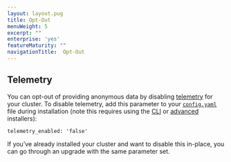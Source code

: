 ```yaml
---
layout: layout.pug
title: Opt-Out
menuWeight: 5
excerpt: ""
enterprise: 'yes'
featureMaturity: ""
navigationTitle:  Opt-Out
---
```






## Telemetry

You can opt-out of providing anonymous data by disabling [telemetry][4] for your cluster. To disable telemetry, add this parameter to your [`config.yaml`][1] file during installation (note this requires using the [CLI][2] or [advanced][3] installers):

`telemetry_enabled: 'false'`

If you’ve already installed your cluster and want to disable this in-place, you can go through an upgrade with the same parameter set.

 [1]: /docs/1.7/administration/installing/custom/configuration-parameters/
 [2]: /docs/1.7/administration/installing/custom/cli/
 [3]: /docs/1.7/administration/installing/custom/advanced/
 [4]: /docs/1.7/administration/telemetry/
